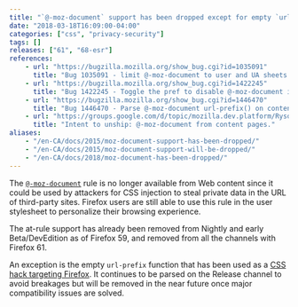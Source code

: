 ```yaml
---
title: "`@-moz-document` support has been dropped except for empty `url-prefix()`"
date: "2018-03-18T16:09:00-04:00"
categories: ["css", "privacy-security"]
tags: []
releases: ["61", "68-esr"]
references:
    - url: "https://bugzilla.mozilla.org/show_bug.cgi?id=1035091"
      title: "Bug 1035091 - limit @-moz-document to user and UA sheets (Makes it useless for exfiltration in CSS-injection attacks)"
    - url: "https://bugzilla.mozilla.org/show_bug.cgi?id=1422245"
      title: "Bug 1422245 - Toggle the pref to disable @-moz-document in content pages on release"
    - url: "https://bugzilla.mozilla.org/show_bug.cgi?id=1446470"
      title: "Bug 1446470 - Parse @-moz-document url-prefix() on content."
    - url: "https://groups.google.com/d/topic/mozilla.dev.platform/RysotXvooV0/discussion"
      title: "Intent to unship: @-moz-document from content pages."
aliases:
    - "/en-CA/docs/2015/moz-document-support-has-been-dropped/"
    - "/en-CA/docs/2015/moz-document-support-will-be-dropped/"
    - "/en-CA/docs/2018/moz-document-has-been-dropped/"
---
```

The [`@-moz-document`](https://developer.mozilla.org/docs/Web/CSS/@document) rule is no longer available from Web content since it could be used by attackers for CSS injection to steal private data in the URL of third-party sites. Firefox users are still able to use this rule in the user stylesheet to personalize their browsing experience.

The at-rule support has already been removed from Nightly and early Beta/DevEdition as of Firefox 59, and removed from all the channels with Firefox 61.

An exception is the empty `url-prefix` function that has been used as a [CSS hack targeting Firefox](https://css-tricks.com/snippets/css/css-hacks-targeting-firefox/). It continues to be parsed on the Release channel to avoid breakages but will be removed in the near future once major compatibility issues are solved.
